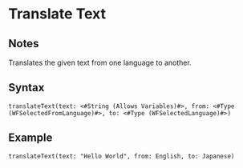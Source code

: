 # Translate Text
## Notes
Translates the given text from one language to another.
## Syntax
```
translateText(text: <#String (Allows Variables)#>, from: <#Type (WFSelectedFromLanguage)#>, to: <#Type (WFSelectedLanguage)#>)
```
## Example
```
translateText(text: "Hello World", from: English, to: Japanese)
```